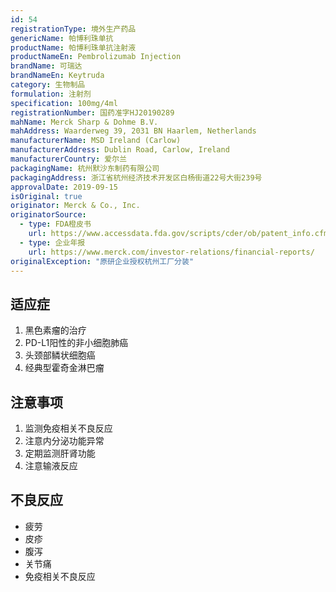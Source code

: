 ```yaml
---
id: 54
registrationType: 境外生产药品
genericName: 帕博利珠单抗
productName: 帕博利珠单抗注射液
productNameEn: Pembrolizumab Injection
brandName: 可瑞达
brandNameEn: Keytruda
category: 生物制品
formulation: 注射剂
specification: 100mg/4ml
registrationNumber: 国药准字HJ20190289
mahName: Merck Sharp & Dohme B.V.
mahAddress: Waarderweg 39, 2031 BN Haarlem, Netherlands
manufacturerName: MSD Ireland (Carlow)
manufacturerAddress: Dublin Road, Carlow, Ireland
manufacturerCountry: 爱尔兰
packagingName: 杭州默沙东制药有限公司
packagingAddress: 浙江省杭州经济技术开发区白杨街道22号大街239号
approvalDate: 2019-09-15
isOriginal: true
originator: Merck & Co., Inc.
originatorSource:
  - type: FDA橙皮书
    url: https://www.accessdata.fda.gov/scripts/cder/ob/patent_info.cfm?Product_No=001&Appl_No=125514
  - type: 企业年报
    url: https://www.merck.com/investor-relations/financial-reports/
originalException: "原研企业授权杭州工厂分装"
---
```


## 适应症

1. 黑色素瘤的治疗
2. PD-L1阳性的非小细胞肺癌
3. 头颈部鳞状细胞癌
4. 经典型霍奇金淋巴瘤

## 注意事项

1. 监测免疫相关不良反应
2. 注意内分泌功能异常
3. 定期监测肝肾功能
4. 注意输液反应

## 不良反应

- 疲劳
- 皮疹
- 腹泻
- 关节痛
- 免疫相关不良反应 